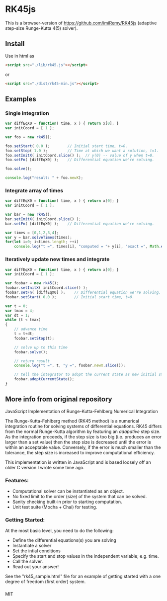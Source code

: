 # RK45js

This is a browser-version of https://github.com/imiRemy/RK45js (adaptive step-size Runge-Kutta 4(5) solver).

## Install

Use in html as

```html
<script src="./lib/rk45.js"></script>
```

or

```html
<script src="./dist/rk45-min.js"></script>
```

## Examples

### Single integration

```js
var diffEqX0 = function( time, x ) { return x[0]; }
var initCoord = [ 1 ];

var foo = new rk45();

foo.setStart( 0.0 );        // Initial start time, t=0.
foo.setStop( 1.0 );         // Time at which we want a solution, t=1.
foo.setInitX( initCoord.slice() );  // y(0) -- value of y when t=0.
foo.setFn( [diffEqX0] );    // Differential equation we're solving.

foo.solve();

console.log("result: " + foo.newX);
```

### Integrate array of times

```js
var diffEqX0 = function( time, x ) { return x[0]; }
var initCoord = [ 1 ];

var bar = new rk45();
bar.setInitX( initCoord.slice() );
bar.setFn( [diffEqX0] );    // Differential equation we're solving.

var times = [0,1,2,3,4];
var y = bar.solveTimes(times);
for(let i=0; i<times.length; ++i)
    console.log("t =", times[i], "computed = "+ y[i], "exact =", Math.exp(times[i]));
```

### Iteratively update new times and integrate

```js
var diffEqX0 = function( time, x ) { return x[0]; }
var initCoord = [ 1 ];

var foobar = new rk45();
foobar.setInitX( initCoord.slice() );
foobar.setFn( [diffEqX0] );    // Differential equation we're solving.
foobar.setStart( 0.0 );        // Initial start time, t=0.

var t = 0;
var tmax = 4;
var dt = 1;
while (t < tmax)
{
    // advance time
    t = t+dt;
    foobar.setStop(t);

    // solve up to this time
    foobar.solve();

    // return result
    console.log("t =", t, "y =", foobar.newX.slice());

    // tell the integrator to adopt the current state as new initial state
    foobar.adoptCurrentState();
}
```

## More info from original repository

JavaScript Implementation of Runge-Kutta-Fehlberg Numerical Integration

The Runge-Kutta-Fehlberg method (RK45 method) is a numerical integration routine for solving systems of differential equations.  RK45 differs from the normal Runge-Kutta algorithm by featuring an *adapative* step size. As the integration proceeds, if the step size is too big (i.e. produces an error larger than a set value) then the step size is decreased until the error is within an acceptable value.  Conversely, if the error is much smaller than the tolerance, the step size is increased to improve computational efficiency.

This implementation is written in JavaScript and is based loosely off an older C version I wrote some time ago.

### Features:
- Computational solver can be instantiated as an object.
- No fixed limit to the order (size) of the system that can be solved.
- Sanity checking built-in prior to starting computation.
- Unit test suite (Mocha + Chai) for testing.

### Getting Started:
At the most basic level, you need to do the following:
- Define the differential equations(s) you are solving
- Instantiate a solver
- Set the intial conditions
- Specify the start and stop values in the independent variable; e.g. time.
- Call the solver.
- Read out your answer!

See the "rk45_sample.html" file for an example of getting started with a one degree of freedom (first order) system.

###

MIT
